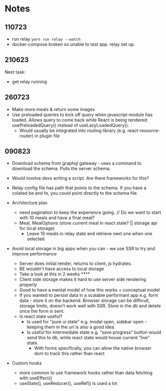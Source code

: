 # Notes

## 110723
- run relay `yarn run relay --watch`
- docker-compose broken so unable to test app. relay set up.

## 210623
Next task:
- get relay running

## 260723
- Make more meals & return some images
- Use preloaded queries to kick off query when javascript module has loaded. Allows query to come back while React is being rendered: usePreloadedQuery() instead of useLazyLoadedQuery().
	- Would usually be integrated into routing library (e.g. react-resource-router) in plugin file

## 090823
- Download schema from graphql gateway - uses a command to download the schema. Pulls the server schema.
- Would involve devs writing a script. Are there frameworks for this?
- Relay config file has path that points to the schema. If you have a colated be and fe, you could point directly to the schema file.

- Architecture plan
	- need pagination to keep the experience going. // Do we want to start with 10 meals and have a final meal?
	- Meal, MealOptions (store current meal in react state? || storage api for local storage)
		- Leave 10 meals in relay state and retrieve next one when one selected



- Avoid local storage in big apps when you can - we use SSR to try and improve performance 
	- Server does initial render, returns to client, js hydrates. 
	- BE wouldn't have access to local storage
	- Take a look at this in 2 weeks ****
	- Client side storage makes it hard to use server side rendering properly
	- Good to have a mental model of how this works + conceptual model
	- If you wanted to persist data in a scalable performant app e.g. form data - store it on the backend. Browser storage can be difficult, storage limits, doesn't work well with SSR. Store in the db and delete once the form is sent.
	- Is react state useful? 
		- Is used for "pure ui state" e.g. modal open, sidebar open - keeping them in the url is also a good idea.
		- Is useful for intermediate state e.g. "save progress" button would send this to db, while react state would house current "live" state. 
			- With forms specifically, you can allow the native browser dom to track this rather than react

- Custom hooks
	- more common to use framework hooks rather than data fetching with useEffect()
	- useState(), useReducer(), useRef() is used a lot

